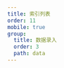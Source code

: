 ```yaml
---
title: 索引列表
order: 11
mobile: true
group:
  title: 数据录入
  order: 3
  path: data
---
```


<code src="../demo/IndexList.jsx"></code>
<API src="../src/IndexList.tsx"></API>
